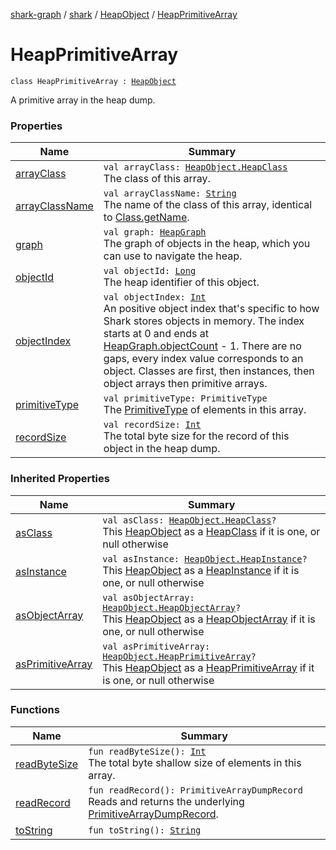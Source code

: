 [shark-graph](../../../index.md) / [shark](../../index.md) / [HeapObject](../index.md) / [HeapPrimitiveArray](./index.md)

# HeapPrimitiveArray

`class HeapPrimitiveArray : `[`HeapObject`](../index.md)

A primitive array in the heap dump.

### Properties

| Name | Summary |
|---|---|
| [arrayClass](array-class.md) | `val arrayClass: `[`HeapObject.HeapClass`](../-heap-class/index.md)<br>The class of this array. |
| [arrayClassName](array-class-name.md) | `val arrayClassName: `[`String`](https://kotlinlang.org/api/latest/jvm/stdlib/kotlin/-string/index.html)<br>The name of the class of this array, identical to [Class.getName](https://docs.oracle.com/javase/6/docs/api/java/lang/Class.html#getName()). |
| [graph](graph.md) | `val graph: `[`HeapGraph`](../../-heap-graph/index.md)<br>The graph of objects in the heap, which you can use to navigate the heap. |
| [objectId](object-id.md) | `val objectId: `[`Long`](https://kotlinlang.org/api/latest/jvm/stdlib/kotlin/-long/index.html)<br>The heap identifier of this object. |
| [objectIndex](object-index.md) | `val objectIndex: `[`Int`](https://kotlinlang.org/api/latest/jvm/stdlib/kotlin/-int/index.html)<br>An positive object index that's specific to how Shark stores objects in memory. The index starts at 0 and ends at [HeapGraph.objectCount](../../-heap-graph/object-count.md) - 1. There are no gaps, every index value corresponds to an object. Classes are first, then instances, then object arrays then primitive arrays. |
| [primitiveType](primitive-type.md) | `val primitiveType: PrimitiveType`<br>The [PrimitiveType](#) of elements in this array. |
| [recordSize](record-size.md) | `val recordSize: `[`Int`](https://kotlinlang.org/api/latest/jvm/stdlib/kotlin/-int/index.html)<br>The total byte size for the record of this object in the heap dump. |

### Inherited Properties

| Name | Summary |
|---|---|
| [asClass](../as-class.md) | `val asClass: `[`HeapObject.HeapClass`](../-heap-class/index.md)`?`<br>This [HeapObject](../index.md) as a [HeapClass](../-heap-class/index.md) if it is one, or null otherwise |
| [asInstance](../as-instance.md) | `val asInstance: `[`HeapObject.HeapInstance`](../-heap-instance/index.md)`?`<br>This [HeapObject](../index.md) as a [HeapInstance](../-heap-instance/index.md) if it is one, or null otherwise |
| [asObjectArray](../as-object-array.md) | `val asObjectArray: `[`HeapObject.HeapObjectArray`](../-heap-object-array/index.md)`?`<br>This [HeapObject](../index.md) as a [HeapObjectArray](../-heap-object-array/index.md) if it is one, or null otherwise |
| [asPrimitiveArray](../as-primitive-array.md) | `val asPrimitiveArray: `[`HeapObject.HeapPrimitiveArray`](./index.md)`?`<br>This [HeapObject](../index.md) as a [HeapPrimitiveArray](./index.md) if it is one, or null otherwise |

### Functions

| Name | Summary |
|---|---|
| [readByteSize](read-byte-size.md) | `fun readByteSize(): `[`Int`](https://kotlinlang.org/api/latest/jvm/stdlib/kotlin/-int/index.html)<br>The total byte shallow size of elements in this array. |
| [readRecord](read-record.md) | `fun readRecord(): PrimitiveArrayDumpRecord`<br>Reads and returns the underlying [PrimitiveArrayDumpRecord](#). |
| [toString](to-string.md) | `fun toString(): `[`String`](https://kotlinlang.org/api/latest/jvm/stdlib/kotlin/-string/index.html) |
